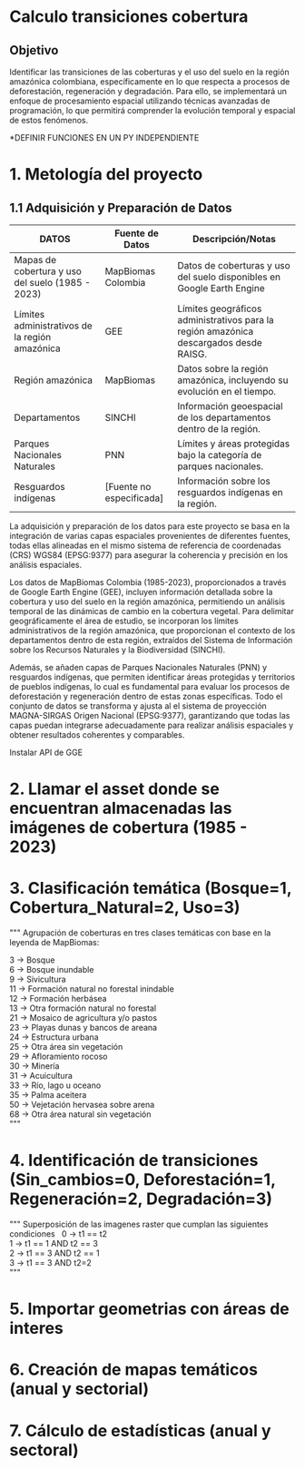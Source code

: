 # Calculo transiciones cobertura

## Objetivo
Identificar las transiciones de las coberturas y el uso del suelo en la región amazónica colombiana, específicamente en lo que respecta a procesos de deforestación, regeneración y degradación. Para ello, se implementará un enfoque de procesamiento espacial utilizando técnicas avanzadas de programación, lo que permitirá comprender la evolución temporal y espacial de estos fenómenos.

*DEFINIR FUNCIONES EN UN PY INDEPENDIENTE

# 1. Metología del proyecto

## 1.1 Adquisición y Preparación de Datos

| **DATOS**                           | **Fuente de Datos**     | **Descripción/Notas**                                       |
|----------------------------------------|-------------------------|-------------------------------------------------------------|
| Mapas de cobertura y uso del suelo (1985 - 2023) | MapBiomas Colombia       | Datos de coberturas y uso del suelo disponibles en Google Earth Engine |
| Límites administrativos de la región amazónica | GEE                     | Límites geográficos administrativos para la región amazónica descargados desde RAISG. |
| Región amazónica                       | MapBiomas               | Datos sobre la región amazónica, incluyendo su evolución en el tiempo. |
| Departamentos                          | SINCHI                  | Información geoespacial de los departamentos dentro de la región. |
| Parques Nacionales Naturales           | PNN                     | Límites y áreas protegidas bajo la categoría de parques nacionales. |
| Resguardos indígenas                   | [Fuente no especificada] | Información sobre los resguardos indígenas en la región.  |


La adquisición y preparación de los datos para este proyecto se basa en la integración de varias capas espaciales provenientes de diferentes fuentes, todas ellas alineadas en el mismo sistema de referencia de coordenadas (CRS) WGS84 (EPSG:9377) para asegurar la coherencia y precisión en los análisis espaciales. 

Los datos de MapBiomas Colombia (1985-2023), proporcionados a través de Google Earth Engine (GEE), incluyen información detallada sobre la cobertura y uso del suelo en la región amazónica, permitiendo un análisis temporal de las dinámicas de cambio en la cobertura vegetal. Para delimitar geográficamente el área de estudio, se incorporan los límites administrativos de la región amazónica, que proporcionan el contexto de los departamentos dentro de esta región, extraídos del Sistema de Información sobre los Recursos Naturales y la Biodiversidad (SINCHI). 

Además, se añaden capas de Parques Nacionales Naturales (PNN) y resguardos indígenas, que permiten identificar áreas protegidas y territorios de pueblos indígenas, lo cual es fundamental para evaluar los procesos de deforestación y regeneración dentro de estas zonas específicas. Todo el conjunto de datos se transforma y ajusta al el sistema de proyección MAGNA-SIRGAS Origen Nacional  (EPSG:9377), garantizando que todas las capas puedan integrarse adecuadamente para realizar análisis espaciales y obtener resultados coherentes y comparables.


Instalar API de GGE
# 2. Llamar el asset donde se encuentran almacenadas las imágenes de cobertura (1985 - 2023)
# 3. Clasificación temática (Bosque=1, Cobertura_Natural=2, Uso=3)
"""
Agrupación de coberturas en tres clases temáticas con base en la leyenda de MapBiomas:

3 -> Bosque\
6 -> Bosque inundable\
9 -> Sivicultura\
11 -> Formación natural no forestal inindable\
12 -> Formación herbásea\
13 ->  Otra formación natural no forestal\
21 -> Mosaico de agricultura y/o pastos\
23 -> Playas dunas y bancos de areana\
24 -> Estructura urbana\
25 -> Otra área sin vegetación\
29 -> Afloramiento rocoso\
30 -> Minería \
31 -> Acuicultura\
33 -> Río, lago u oceano\
35 -> Palma aceitera\
50 -> Vejetación hervasea sobre arena\
68 -> Otra área natural sin vegetación\
"""
# 4. Identificación de transiciones (Sin_cambios=0, Deforestación=1, Regeneración=2, Degradación=3)
"""
Superposición de las imagenes raster que cumplan las siguientes condiciones
  0 -> t1 == t2\
  1 -> t1 == 1 AND t2 == 3\
  2 -> t1 == 3 AND t2 == 1\
  3 -> t1 == 3 AND t2=2 \
"""
# 5. Importar geometrias con áreas de interes
# 6. Creación de mapas temáticos (anual y sectorial)
# 7. Cálculo de estadísticas (anual y sectoral)

